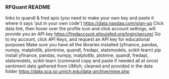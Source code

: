 ### RFQuant README
links to quandl & fred apis (you need to make your own key and paste it where it says 'put in your own code')
https://data.nasdaq.com/sign-up
Click data link, then hover over the profile icon and click account settings, will provide you an API key
https://fredaccount.stlouisfed.org/login/secure/
Go to my account, click API Keys, and request an API key for educational purposes
Make sure you have all the libraries installed (yfinance, pandas, numpy, matplotlib, plontnine, quandl, fredapi, statsmodels, scikit-learn)
pip install yfinance, pandas, numpy, matplotlib, plotnine, quandl, fredapi, statsmodels, scikit-learn (command copy and paste if needed all at once)
sentiment data gathered from UMich, cleaned and provided in the data folder
https://data.sca.isr.umich.edu/data-archive/mine.php
